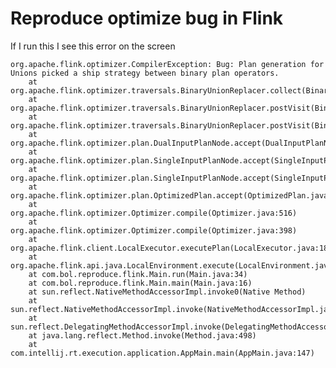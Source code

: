 Reproduce optimize bug in Flink
===============================

If I run this I see this error on the screen

    org.apache.flink.optimizer.CompilerException: Bug: Plan generation for Unions picked a ship strategy between binary plan operators.
        at org.apache.flink.optimizer.traversals.BinaryUnionReplacer.collect(BinaryUnionReplacer.java:113)
        at org.apache.flink.optimizer.traversals.BinaryUnionReplacer.postVisit(BinaryUnionReplacer.java:72)
        at org.apache.flink.optimizer.traversals.BinaryUnionReplacer.postVisit(BinaryUnionReplacer.java:41)
        at org.apache.flink.optimizer.plan.DualInputPlanNode.accept(DualInputPlanNode.java:170)
        at org.apache.flink.optimizer.plan.SingleInputPlanNode.accept(SingleInputPlanNode.java:199)
        at org.apache.flink.optimizer.plan.SingleInputPlanNode.accept(SingleInputPlanNode.java:199)
        at org.apache.flink.optimizer.plan.OptimizedPlan.accept(OptimizedPlan.java:128)
        at org.apache.flink.optimizer.Optimizer.compile(Optimizer.java:516)
        at org.apache.flink.optimizer.Optimizer.compile(Optimizer.java:398)
        at org.apache.flink.client.LocalExecutor.executePlan(LocalExecutor.java:185)
        at org.apache.flink.api.java.LocalEnvironment.execute(LocalEnvironment.java:91)
        at com.bol.reproduce.flink.Main.run(Main.java:34)
        at com.bol.reproduce.flink.Main.main(Main.java:16)
        at sun.reflect.NativeMethodAccessorImpl.invoke0(Native Method)
        at sun.reflect.NativeMethodAccessorImpl.invoke(NativeMethodAccessorImpl.java:62)
        at sun.reflect.DelegatingMethodAccessorImpl.invoke(DelegatingMethodAccessorImpl.java:43)
        at java.lang.reflect.Method.invoke(Method.java:498)
        at com.intellij.rt.execution.application.AppMain.main(AppMain.java:147)

